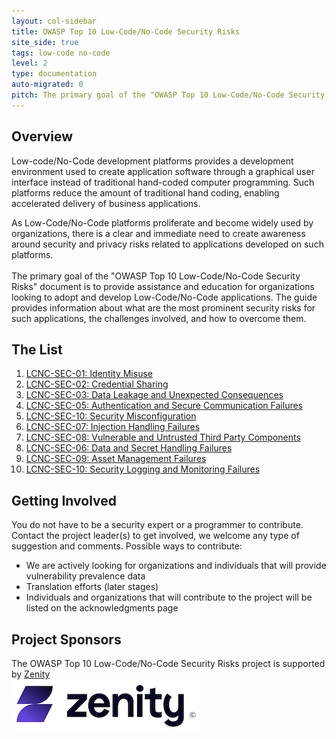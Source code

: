 ```yaml
---
layout: col-sidebar
title: OWASP Top 10 Low-Code/No-Code Security Risks
site_side: true
tags: low-code no-code
level: 2
type: documentation
auto-migrated: 0
pitch: The primary goal of the "OWASP Top 10 Low-Code/No-Code Security Risks" document is to provide assistance and education for organizations looking to adopt and develop Low-Code/No-Code applications. The guide provides information about what are the most prominent security risks for such applications, the challenges involved, and how to overcome them.
---
```


## Overview
Low-code/No-Code development platforms provides a development environment used to create application software through a graphical user interface instead of traditional hand-coded computer programming. 
Such platforms reduce the amount of traditional hand coding, enabling accelerated delivery of business applications. 

As Low-Code/No-Code platforms proliferate and become widely used by organizations, there is a clear and immediate need to create awareness around security and privacy risks related to applications developed on such platforms.
<br>
<br>
The primary goal of the "OWASP Top 10 Low-Code/No-Code Security Risks" document is to provide assistance and education for organizations looking to adopt and develop Low-Code/No-Code applications. 
The guide provides information about what are the most prominent security risks for such applications, the challenges involved, and how to overcome them.

## The List

1. [LCNC-SEC-01: Identity Misuse](content/en/LCNC-SEC-01-Identity-Misuse.md)
2. [LCNC-SEC-02: Credential Sharing](content/en/LCNC-SEC-02-Credential-Handling-Failures.md)
3. [LCNC-SEC-03: Data Leakage and Unexpected Consequences](content/en/LCNC-SEC-03-Data-Leakage-and-Unexpected-Consequences.md)
4. [LCNC-SEC-05: Authentication and Secure Communication Failures](content/en/LCNC-SEC-04-Authentication-and-Secure-Communication-Failures.md)
5. [LCNC-SEC-10: Security Misconfiguration](content/en/LCNC-SEC-05-Security-Misconfiguration.md)
6. [LCNC-SEC-07: Injection Handling Failures](content/en/LCNC-SEC-06-Injection-Handling-Failures.md)
7. [LCNC-SEC-08: Vulnerable and Untrusted Third Party Components](content/en/LCNC-SEC-07-Vulnerable-and-Untrusted-Third-Party-Components.md)
8. [LCNC-SEC-06: Data and Secret Handling Failures](content/en/LCNC-SEC-08-Data-Handling-Failures.md)
9. [LCNC-SEC-09: Asset Management Failures](content/en/LCNC-SEC-09-Asset-Management-Failures.md)
10. [LCNC-SEC-10: Security Logging and Monitoring Failures](content/en/LCNC-SEC-10-Security-Logging-and-Monitoring-Failures.md)

## Getting Involved
You do not have to be a security expert or a programmer to contribute. 
Contact the project leader(s) to get involved, we welcome any type of suggestion and comments. Possible ways to contribute:
 * We are actively looking for organizations and individuals that will provide vulnerability prevalence data
 * Translation efforts (later stages)
 * Individuals and organizations that will contribute to the project will be listed on the acknowledgments page

## Project Sponsors
The OWASP Top 10 Low-Code/No-Code Security Risks project is supported by [Zenity](https://www.zenity.io/)
<br>
[![Zenity](assets/images/zenity-new-logo2.png)](https://www.zenity.io/)
